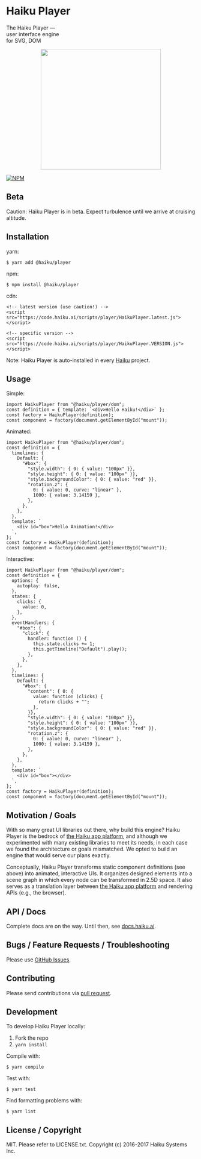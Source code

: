 # Haiku Player

The Haiku Player &mdash;  
user interface engine  
for SVG, DOM  


<p align="center">
  <img width="320" src="https://github.com/HaikuTeam/player/blob/master/haiku.png">
</p>


[![NPM](https://nodei.co/npm/@haiku/player.png)](https://nodei.co/npm/@haiku/player/)

## Beta

Caution: Haiku Player is in beta. Expect turbulence until we arrive at cruising altitude.

## Installation

yarn:

    $ yarn add @haiku/player

npm:

    $ npm install @haiku/player

cdn:

    <!-- latest version (use caution!) -->
    <script src="https://code.haiku.ai/scripts/player/HaikuPlayer.latest.js"></script>

    <!-- specific version -->
    <script src="https://code.haiku.ai/scripts/player/HaikuPlayer.VERSION.js"></script>

Note: Haiku Player is auto-installed in every [Haiku](https://haiku.ai) project.

## Usage

Simple:

    import HaikuPlayer from "@haiku/player/dom";
    const definition = { template: `<div>Hello Haiku!</div>` };
    const factory = HaikuPlayer(definition);
    const component = factory(document.getElementById("mount"));

Animated:

    import HaikuPlayer from "@haiku/player/dom";
    const definition = {
      timelines: {
        Default: {
          "#box": {
            "style.width": { 0: { value: "100px" }},
            "style.height": { 0: { value: "100px" }},
            "style.backgroundColor": { 0: { value: "red" }},
            "rotation.z": {
              0: { value: 0, curve: "linear" },
              1000: { value: 3.14159 },
            },
          },
        },
      },
      template: `
        <div id="box">Hello Animation!</div>
      `,
    };
    const factory = HaikuPlayer(definition);
    const component = factory(document.getElementById("mount"));

Interactive:

    import HaikuPlayer from "@haiku/player/dom";
    const definition = {
      options: {
        autoplay: false,
      },
      states: {
        clicks: {
          value: 0,
        },
      },
      eventHandlers: {
        "#box": {
          "click": {
            handler: function () {
              this.state.clicks += 1;
              this.getTimeline("Default").play();
            },
          },
        },
      },
      timelines: {
        Default: {
          "#box": {
            "content": { 0: { 
              value: function (clicks) {
                return clicks + "";
              },
            }},
            "style.width": { 0: { value: "100px" }},
            "style.height": { 0: { value: "100px" }},
            "style.backgroundColor": { 0: { value: "red" }},
            "rotation.z": {
              0: { value: 0, curve: "linear" },
              1000: { value: 3.14159 },
            },
          },
        },
      },
      template: `
        <div id="box"></div>
      `,
    };
    const factory = HaikuPlayer(definition);
    const component = factory(document.getElementById("mount"));

## Motivation / Goals

With so many great UI libraries out there, why build this engine? Haiku Player is the bedrock of [the Haiku app platform](https://haiku.ai), and although we experimented with many existing libraries to meet its needs, in each case we found the architecture or goals mismatched. We opted to build an engine that would serve our plans exactly.

Conceptually, Haiku Player transforms static component definitions (see above) into animated, interactive UIs. It organizes designed elements into a scene graph in which every node can be transformed in 2.5D space. It also serves as a translation layer between [the Haiku app platform](https://haiku.ai) and rendering APIs (e.g., the browser).

## API / Docs

Complete docs are on the way. Until then, see [docs.haiku.ai](https://docs.haiku.ai).

## Bugs / Feature Requests / Troubleshooting

Please use [GitHub Issues](https://github.com/HaikuTeam/player/issues).

## Contributing

Please send contributions via [pull request](https://github.com/HaikuTeam/player/pulls).

## Development

To develop Haiku Player locally:

1. Fork the repo
2. `yarn install`

Compile with:

    $ yarn compile

Test with:

    $ yarn test

Find formatting problems with:

    $ yarn lint

## License / Copyright

MIT. Please refer to LICENSE.txt. Copyright (c) 2016-2017 Haiku Systems Inc.

